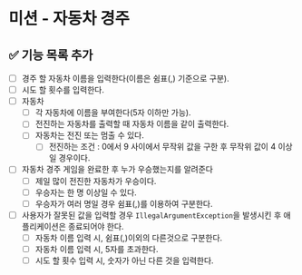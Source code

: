 # 미션 - 자동차 경주

## ✅ 기능 목록 추가

- [ ] 경주 할 자동차 이름을 입력한다(이름은 쉼표(,) 기준으로 구분).
- [ ] 시도 할 횟수를 입력한다.
- [ ] 자동차
    - [ ] 각 자동차에 이름을 부여한다(5자 이하만 가능).
    - [ ] 전진하는 자동차를 출력할 때 자동차 이름을 같이 출력한다.
    - [ ] 자동차는 전진 또는 멈출 수 있다.
        - [ ] 전진하는 조건 : 0에서 9 사이에서 무작위 값을 구한 후 무작위 값이 4 이상일 경우이다.
- [ ] 자동차 경주 게임을 완료한 후 누가 우승했는지를 알려준다
    - [ ] 제일 많이 전진한 자동차가 우승이다.
    - [ ] 우승자는 한 명 이상일 수 있다.
    - [ ] 우승자가 여러 명일 경우 쉼표(,)를 이용하여 구분한다.
- [ ] 사용자가 잘못된 값을 입력할 경우 `IllegalArgumentException`을 발생시킨 후 애플리케이션은 종료되어야 한다.
    - [ ] 자동차 이름 입력 시, 쉼표(,)이외의 다른것으로 구분한다.
    - [ ] 자동차 이름 입력 시, 5자를 초과한다.
    - [ ] 시도 할 횟수 입력 시, 숫자가 아닌 다른 것을 입력한다.